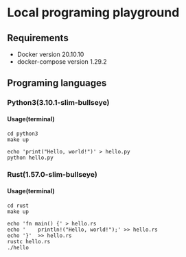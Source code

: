 # Local programing playground

## Requirements

- Docker version 20.10.10
- docker-compose version 1.29.2

## Programing languages

### Python3(3.10.1-slim-bullseye)

#### Usage(terminal)

```
cd python3
make up
```

```
echo 'print("Hello, world!")' > hello.py
python hello.py
```

### Rust(1.57.0-slim-bullseye)

#### Usage(terminal)

```
cd rust
make up
```

```
echo 'fn main() {' > hello.rs
echo '    println!("Hello, world!");' >> hello.rs
echo '}'  >> hello.rs
rustc hello.rs
./hello
```
